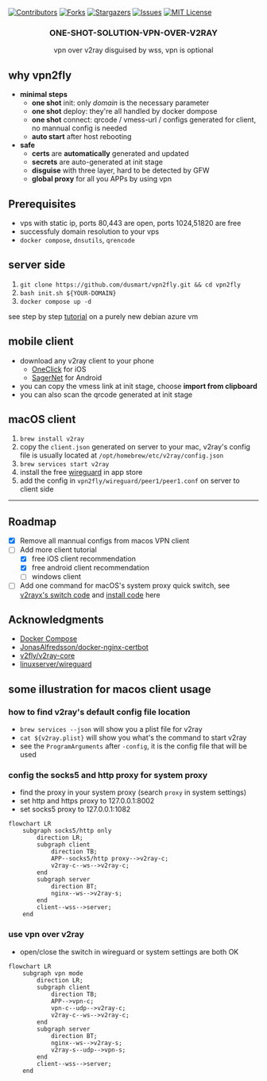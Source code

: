 [![Contributors][contributors-shield]][contributors-url]
[![Forks][forks-shield]][forks-url]
[![Stargazers][stars-shield]][stars-url]
[![Issues][issues-shield]][issues-url]
[![MIT License][license-shield]][license-url]

<div align="center">
  <h3 align="center">ONE-SHOT-SOLUTION-VPN-OVER-V2RAY</h3>

  <p align="center">
    vpn over v2ray disguised by wss, vpn is optional
  </p>
</div>

## why vpn2fly

* **minimal steps**
  * **one shot** init: only *domain* is the necessary parameter
  * **one shot** deploy: they're all handled by docker dompose
  * **one shot** connect: qrcode / vmess-url / configs generated for client, no mannual config is needed
  * **auto start** after host rebooting
* **safe**
  * **certs** are **automatically** generated and updated
  * **secrets** are auto-generated at init stage
  * **disguise** with three layer, hard to be detected by GFW
  * **global proxy** for all you APPs by using vpn

## Prerequisites

* vps with static ip, ports 80,443 are open, ports 1024,51820 are free
* successfuly domain resolution to your vps
* `docker compose`, `dnsutils`, `qrencode`

## server side

1. `git clone https://github.com/dusmart/vpn2fly.git && cd vpn2fly`
2. `bash init.sh ${YOUR-DOMAIN}`
3. `docker compose up -d`

see step by step [tutorial](./azure-debian.md) on a purely new debian azure vm

## mobile client

* download any v2ray client to your phone
  * [OneClick](https://apps.apple.com/us/app/oneclick-safe-easy-fast/id1545555197) for iOS
  * [SagerNet](https://github.com/SagerNet/SagerNet) for Android
* you can copy the vmess link at init stage, choose **import from clipboard**
* you can also scan the qrcode generated at init stage

## macOS client

1. `brew install v2ray`
2. copy the `client.json` generated on server to your mac, v2ray's config file is usually located at `/opt/homebrew/etc/v2ray/config.json`
3. `brew services start v2ray`
4. install the free [wireguard](https://apps.apple.com/us/app/wireguard/id1451685025?mt=12) in app store
5. add the config in `vpn2fly/wireguard/peer1/peer1.conf` on server to client side

---

## Roadmap

- [x] Remove all mannual configs from macos VPN client
- [ ] Add more client tutorial
    - [x] free iOS client recommendation
    - [x] free android client recommendation
    - [ ] windows client
- [ ] Add one command for macOS's system proxy quick switch, see [v2rayx's switch code](https://github.com/Cenmrev/V2RayX/blob/master/v2rayx_sysconf/main.m) and [install code](https://github.com/Cenmrev/V2RayX/blob/master/V2RayX/install_helper.sh) here

## Acknowledgments

* [Docker Compose](https://github.com/docker/compose)
* [JonasAlfredsson/docker-nginx-certbot](https://github.com/JonasAlfredsson/docker-nginx-certbot)
* [v2fly/v2ray-core](https://github.com/v2fly/v2ray-core)
* [linuxserver/wireguard](https://github.com/linuxserver/docker-wireguard)

## some illustration for macos client usage

### how to find v2ray's default config file location

* `brew services --json` will show you a plist file for v2ray
* `cat ${v2ray.plist}` will show you what's the command to start v2ray
* see the `ProgramArguments` after `-config`, it is the config file that will be used

### config the socks5 and http proxy for system proxy

* find the proxy in your system proxy (search `proxy` in system settings)
* set http and https proxy to 127.0.0.1:8002
* set socks5 proxy to 127.0.0.1:1082

```mermaid
flowchart LR
    subgraph socks5/http only
        direction LR;
        subgraph client
            direction TB;
            APP--socks5/http proxy-->v2ray-c;
            v2ray-c--ws-->v2ray-c;
        end
        subgraph server
            direction BT;
            nginx--ws-->v2ray-s;
        end
        client--wss-->server;
    end    
```

### use vpn over v2ray

* open/close the switch in wireguard or system settings are both OK

```mermaid
flowchart LR
    subgraph vpn mode
        direction LR;
        subgraph client
            direction TB;
            APP-->vpn-c;
            vpn-c--udp-->v2ray-c;
            v2ray-c--ws-->v2ray-c;
        end
        subgraph server
            direction BT;
            nginx--ws-->v2ray-s;
            v2ray-s--udp-->vpn-s;
        end
        client--wss-->server;
    end    
```

[contributors-shield]: https://img.shields.io/github/contributors/dusmart/vpn2fly.svg?style=for-the-badge
[contributors-url]: https://github.com/dusmart/vpn2fly/graphs/contributors
[forks-shield]: https://img.shields.io/github/forks/dusmart/vpn2fly.svg?style=for-the-badge
[forks-url]: https://github.com/dusmart/vpn2fly/network/members
[stars-shield]: https://img.shields.io/github/stars/dusmart/vpn2fly.svg?style=for-the-badge
[stars-url]: https://github.com/dusmart/vpn2fly/stargazers
[issues-shield]: https://img.shields.io/github/issues/dusmart/vpn2fly.svg?style=for-the-badge
[issues-url]: https://github.com/dusmart/vpn2fly/issues
[license-shield]: https://img.shields.io/github/license/dusmart/vpn2fly.svg?style=for-the-badge
[license-url]: https://github.com/dusmart/vpn2fly/blob/main/LICENSE.txt
[linkedin-shield]: https://img.shields.io/badge/-LinkedIn-black.svg?style=for-the-badge&logo=linkedin&colorB=555
[linkedin-url]: https://linkedin.com/in/othneildrew
[product-screenshot]: images/screenshot.png
[Next.js]: https://img.shields.io/badge/next.js-000000?style=for-the-badge&logo=nextdotjs&logoColor=white
[Next-url]: https://nextjs.org/
[React.js]: https://img.shields.io/badge/React-20232A?style=for-the-badge&logo=react&logoColor=61DAFB
[React-url]: https://reactjs.org/
[Vue.js]: https://img.shields.io/badge/Vue.js-35495E?style=for-the-badge&logo=vuedotjs&logoColor=4FC08D
[Vue-url]: https://vuejs.org/
[Angular.io]: https://img.shields.io/badge/Angular-DD0031?style=for-the-badge&logo=angular&logoColor=white
[Angular-url]: https://angular.io/
[Svelte.dev]: https://img.shields.io/badge/Svelte-4A4A55?style=for-the-badge&logo=svelte&logoColor=FF3E00
[Svelte-url]: https://svelte.dev/
[Laravel.com]: https://img.shields.io/badge/Laravel-FF2D20?style=for-the-badge&logo=laravel&logoColor=white
[Laravel-url]: https://laravel.com
[Bootstrap.com]: https://img.shields.io/badge/Bootstrap-563D7C?style=for-the-badge&logo=bootstrap&logoColor=white
[Bootstrap-url]: https://getbootstrap.com
[JQuery.com]: https://img.shields.io/badge/jQuery-0769AD?style=for-the-badge&logo=jquery&logoColor=white
[JQuery-url]: https://jquery.com 